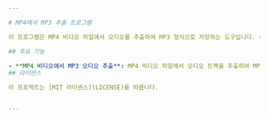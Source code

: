 ```yaml
---

# MP4에서 MP3 추출 프로그램

이 프로그램은 MP4 비디오 파일에서 오디오를 추출하여 MP3 형식으로 저장하는 도구입니다. 사용자 친화적인 인터페이스와 간단한 설정을 통해 비디오 파일에서 오디오를 쉽게 분리할 수 있습니다.

## 주요 기능

- **MP4 비디오에서 MP3 오디오 추출**: MP4 비디오 파일에서 오디오 트랙을 추출하여 MP3 형식으로 저장합니다.
## 라이센스

이 프로젝트는 [MIT 라이센스](LICENSE)를 따릅니다.


---
```

